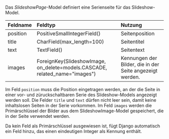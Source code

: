 Das *SlideshowPage*-Model definiert eine Serienseite für das Slideshow-Model.

| Feldname | Feldtyp | Nutzung |
| :--- | :--- | :--- |
| position | PositiveSmallIntegerField() | Seitenposition |
| title | CharField(max_length=100) | Seitentitel |
| text | TextField()| Seitentext |
| images | ForeignKey(SlideshowImage, on_delete=models.CASCADE, related_name="images") | Kennungen der Bilder, die in der Seite angezeigt werden. |

Im Feld `position` muss die Position eingetragen werden, an der die Seite in einer vor- und züruckschaltbaren
Serie des Slideshow-Models angezeigt werden soll. Die Felder `title` und `text` dürfen nicht leer sein, damit
keine inhaltslosen Seiten in der Serie vorkommen. Im Feld `images` werden die Primärschlüssel der Bilder aus
dem SlideshowImage-Model gespeichert, die in der Seite verwendet werden.

Da kein Feld als Primärschlüssel ausgewiesen ist, fügt Django automatisch ein Feld hinzu, das einen
eindeutigen Integer als Kennung enthält.
